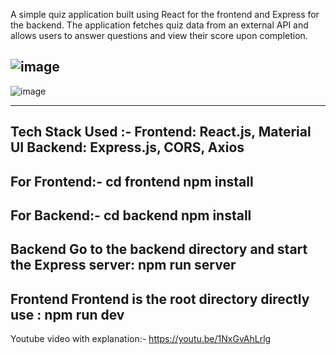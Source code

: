 A simple quiz application built using React for the frontend and Express for the backend. The application fetches quiz data from an external API and allows users to answer questions and view their score upon completion.

![image](https://github.com/user-attachments/assets/dd68a10a-542c-4c16-a8fc-90cd7e89262e)
-----------------------------------------------------------------------------------------------------------------------
![image](https://github.com/user-attachments/assets/3c6c53de-c846-4325-99bd-8504cd105bd3)

-----------------------------------------------------------------------------------------------------------------------
Tech Stack Used :- 
Frontend: React.js, Material UI
Backend: Express.js, CORS, Axios
-----------------------------------------------------------------------------------------------------------------------
For Frontend:-
cd frontend
npm install
-----------------------------------------------------------------------------------------------------------------------
For Backend:- 
cd backend
npm install
-----------------------------------------------------------------------------------------------------------------------
Backend
Go to the backend directory and start the Express server: npm run server
-----------------------------------------------------------------------------------------------------------------------
Frontend
Frontend is the root directory directly use : npm run dev
-----------------------------------------------------------------------------------------------------------------------
Youtube video with explanation:- https://youtu.be/1NxGvAhLrlg
